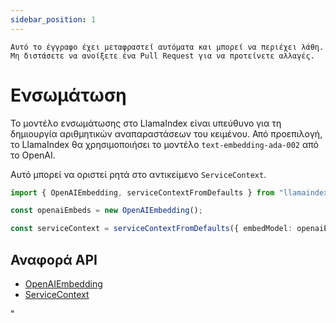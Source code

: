 ```yaml
---
sidebar_position: 1
---
```


`Αυτό το έγγραφο έχει μεταφραστεί αυτόματα και μπορεί να περιέχει λάθη. Μη διστάσετε να ανοίξετε ένα Pull Request για να προτείνετε αλλαγές.`

# Ενσωμάτωση

Το μοντέλο ενσωμάτωσης στο LlamaIndex είναι υπεύθυνο για τη δημιουργία αριθμητικών αναπαραστάσεων του κειμένου. Από προεπιλογή, το LlamaIndex θα χρησιμοποιήσει το μοντέλο `text-embedding-ada-002` από το OpenAI.

Αυτό μπορεί να οριστεί ρητά στο αντικείμενο `ServiceContext`.

```typescript
import { OpenAIEmbedding, serviceContextFromDefaults } from "llamaindex";

const openaiEmbeds = new OpenAIEmbedding();

const serviceContext = serviceContextFromDefaults({ embedModel: openaiEmbeds });
```

## Αναφορά API

- [OpenAIEmbedding](../../api/classes/OpenAIEmbedding.md)
- [ServiceContext](../../api/interfaces/ServiceContext.md)

"
